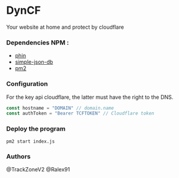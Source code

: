 # DynCF
Your website at home and protect by cloudflare

### Dependencies NPM :
 * [phin](https://www.npmjs.com/package/phin "lien")
 * [simple-json-db](https://www.npmjs.com/package/simple-json-db "lien")
 * [pm2](https://pm2.keymetrics.io "lien")
 
### Configuration 
For the key api cloudflare, the latter must have the right to the DNS.
```js
const hostname = "DOMAIN" // domain.name
const authToken = "Bearer TCFTOKEN" // Cloudflare token
```
### Deploy the program
`pm2 start index.js`

### Authors
@TrackZoneV2
@Ralex91
